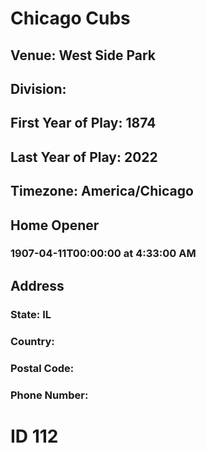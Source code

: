 # Chicago Cubs
## Venue: West Side Park
## Division: 
## First Year of Play: 1874
## Last Year of Play: 2022
## Timezone: America/Chicago
## Home Opener
### 1907-04-11T00:00:00 at 4:33:00 AM
## Address
### 
### State: IL
### Country: 
### Postal Code: 
### Phone Number: 
# ID 112